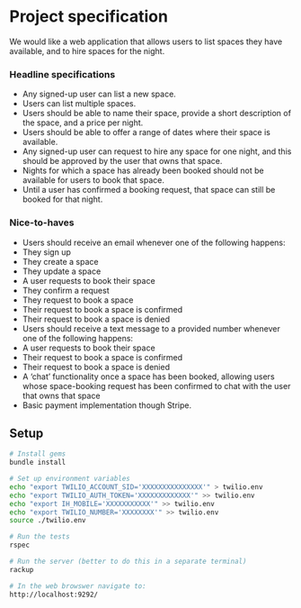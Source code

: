 # Project specification

We would like a web application that allows users to list spaces they have available, and to hire spaces for the night.

### Headline specifications

- Any signed-up user can list a new space.
- Users can list multiple spaces.
- Users should be able to name their space, provide a short description of the space, and a price per night.
- Users should be able to offer a range of dates where their space is available.
- Any signed-up user can request to hire any space for one night, and this should be approved by the user that owns that space.
- Nights for which a space has already been booked should not be available for users to book that space.
- Until a user has confirmed a booking request, that space can still be booked for that night.

### Nice-to-haves

- Users should receive an email whenever one of the following happens:
 - They sign up
 - They create a space
 - They update a space
 - A user requests to book their space
 - They confirm a request
 - They request to book a space
 - Their request to book a space is confirmed
 - Their request to book a space is denied
- Users should receive a text message to a provided number whenever one of the following happens:
 - A user requests to book their space
 - Their request to book a space is confirmed
 - Their request to book a space is denied
- A ‘chat’ functionality once a space has been booked, allowing users whose space-booking request has been confirmed to chat with the user that owns that space
- Basic payment implementation though Stripe.

## Setup

```bash
# Install gems
bundle install

# Set up environment variables
echo "export TWILIO_ACCOUNT_SID='XXXXXXXXXXXXXXX'" > twilio.env
echo "export TWILIO_AUTH_TOKEN='XXXXXXXXXXXXX'" >> twilio.env
echo "export IH_MOBILE='XXXXXXXXXXX'" >> twilio.env
echo "export TWILIO_NUMBER='XXXXXXXX'" >> twilio.env
source ./twilio.env

# Run the tests
rspec

# Run the server (better to do this in a separate terminal)
rackup

# In the web browswer navigate to:
http://localhost:9292/
```
